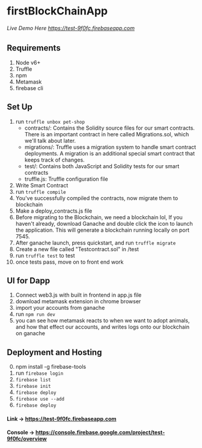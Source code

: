 # firstBlockChainApp
###### Live Demo Here https://test-9f0fc.firebaseapp.com

## Requirements
1. Node v6+
2. Truffle
3. npm
4. Metamask
5. firebase cli

## Set Up 
1. run ```truffle unbox pet-shop```
	- contracts/: Contains the Solidity source files for our smart contracts. There is an important contract in here called Migrations.sol, which we'll talk about later.
	- migrations/: Truffle uses a migration system to handle smart contract deployments. A migration is an additional special smart contract that keeps track of changes.
	- test/: Contains both JavaScript and Solidity tests for our smart contracts
	- truffle.js: Truffle configuration file
2. Write Smart Contract
3. run ```truffle compile```
4. You've successfully compiled the contracts, now migrate them to blockchain
5. Make a deploy_contracts.js file
6. Before migrating to the Blockchain, we need a blockchain lol, If you haven't already, download Ganache and double click the icon to launch the application. This will generate a blockchain running locally on port 7545.
7. After ganache launch, press quickstart, and run ```truffle migrate```
8. Create a new file called "Testcontract.sol" in /test
9. run ```truffle test``` to test
10. once tests pass, move on to front end work

## UI for Dapp
1. Connect web3.js with built in frontend in app.js file
2. download metamask extension in chrome browser
3. import your accounts from ganache
4. run ```npm run dev```
5. you can see how metamask reacts to when we want to adopt animals, and how that effect our accounts, and writes logs onto our blockchain on ganache

## Deployment and Hosting
0. npm install -g firebase-tools
1. run ```firebase login```
2. ```firebase list```
3. ```firebase init``` 
4. ```firebase deploy```
5. ```firebase use --add```
6. ```firebase deploy```

#### Link -> https://test-9f0fc.firebaseapp.com
#### Console -> https://console.firebase.google.com/project/test-9f0fc/overview




